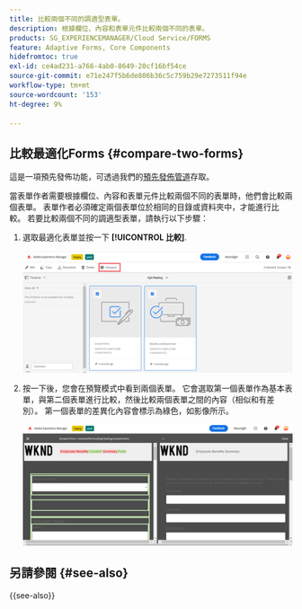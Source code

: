 ```yaml
---
title: 比較兩個不同的調適型表單。
description: 根據欄位、內容和表單元件比較兩個不同的表單。
products: SG_EXPERIENCEMANAGER/Cloud Service/FORMS
feature: Adaptive Forms, Core Components
hidefromtoc: true
exl-id: ce4ad231-a766-4ab0-8649-20cf16bf54ce
source-git-commit: e71e247f5b6de806b36c5c759b29e7273511f94e
workflow-type: tm+mt
source-wordcount: '153'
ht-degree: 9%

---
```


## 比較最適化Forms {#compare-two-forms}

<span class="preview">這是一項預先發佈功能，可透過我們的[預先發佈管道](https://experienceleague.adobe.com/docs/experience-manager-cloud-service/content/release-notes/prerelease.html#new-features)存取。</span>

當表單作者需要根據欄位、內容和表單元件比較兩個不同的表單時，他們會比較兩個表單。 表單作者必須確定兩個表單位於相同的目錄或資料夾中，才能進行比較。 若要比較兩個不同的調適型表單，請執行以下步驟：

1. 選取最適化表單並按一下 **[!UICONTROL 比較]**.

   ![比較最適化表單](compare-two-forms.png)

1. 按一下後，您會在預覽模式中看到兩個表單。 它會選取第一個表單作為基本表單，與第二個表單進行比較，然後比較兩個表單之間的內容（相似和有差別）。 第一個表單的差異化內容會標示為綠色，如影像所示。

   ![比較的表單](compared-forms.png)

## 另請參閱 {#see-also}

{{see-also}}

